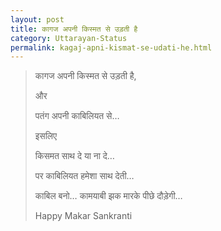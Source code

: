 ```yaml
---
layout: post
title: कागज अपनी किस्मत से उड़ती है
category: Uttarayan-Status
permalink: kagaj-apni-kismat-se-udati-he.html
---
```

> कागज अपनी किस्मत से उड़ती है,
> 
> और
> 
> पतंग अपनी काबिलियत से…
> 
> इसलिए
> 
> किसमत साथ दे या ना दे…
> 
> पर काबिलियत हमेशा साथ देती…
> 
> काबिल बनो… कामयाबी झक मारके पीछे दौड़ेगी…
> 
> Happy Makar Sankranti
